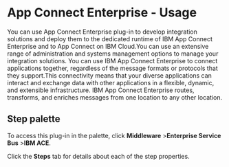
# App Connect Enterprise - Usage

You can use App Connect Enterprise plug-in to develop integration solutions and deploy them to the dedicated runtime of IBM App Connect Enterprise and to App Connect on IBM Cloud.You can use an extensive range of administration and systems management options to manage your integration solutions. You can use IBM App Connect Enterprise to connect applications together, regardless of the message formats or protocols that they support.This connectivity means that your diverse applications can interact and exchange data with other applications in a flexible, dynamic, and extensible infrastructure. IBM App Connect Enterprise routes, transforms, and enriches messages from one location to any other location.

## **Step palette**

To access this plug-in in the palette, click **Middleware** >**Enterprise Service Bus** >**IBM ACE**.

Click the **Steps** tab for details about each of the step properties.

